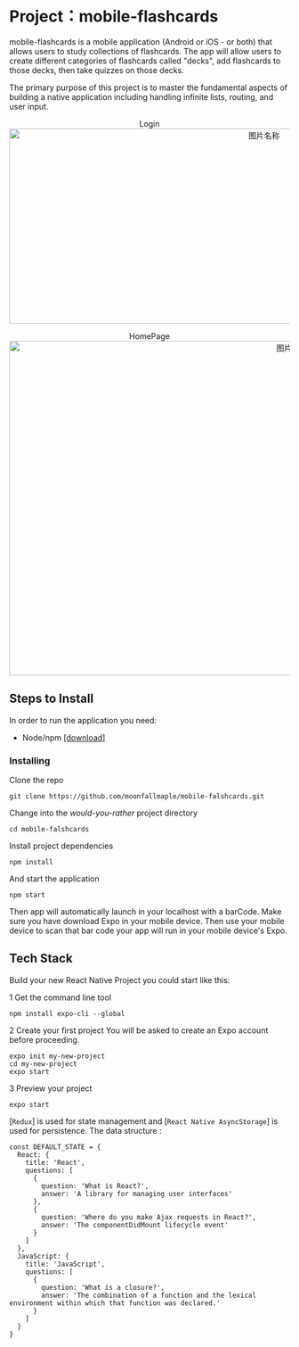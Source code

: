 # Project：mobile-flashcards

mobile-flashcards is a mobile application (Android or iOS - or both) that allows users to study collections of flashcards. The app will allow users to create different categories of flashcards called "decks", add flashcards to those decks, then take quizzes on those decks.

The primary purpose of this project is to master the fundamental aspects of building a native application including handling infinite lists, routing, and user input. 


<div  align="center">
Login
<img src="./login.png" width = "900" height = "350" alt="图片名称" align=center /></b>

HomePage
<img src="./home.png" width = "1000" height = "600" alt="图片名称" align=center />
</div>


## Steps to Install
In order to run the application you need:
- Node/npm [[download]](https://nodejs.org/en/)

### Installing

Clone the repo

```
git clone https://github.com/moonfallmaple/mobile-falshcards.git
```

Change into the *would-you-rather* project directory

```
cd mobile-falshcards
```

Install project dependencies

```
npm install
```

And start the application

```
npm start
```

Then app will automatically launch in your localhost with a barCode.
Make sure you have download Expo in your mobile device. Then
use your mobile device to scan that bar code
your app will run in your mobile device's Expo.


## Tech Stack
Build your new React Native Project you could start like this:

1 Get the command line tool
```
npm install expo-cli --global
```
2 Create your first project
You will be asked to create an Expo account before proceeding.

```
expo init my-new-project
cd my-new-project
expo start
```
3 Preview your project

```
expo start
```

[`Redux`] is used for state management and [`React Native AsyncStorage`] is used for persistence. 
The data structure :

```
const DEFAULT_STATE = {
  React: {
    title: 'React',
    questions: [
      {
        question: 'What is React?',
        answer: 'A library for managing user interfaces'
      },
      {
        question: 'Where do you make Ajax requests in React?',
        answer: 'The componentDidMount lifecycle event'
      }
    ]
  },
  JavaScript: {
    title: 'JavaScript',
    questions: [
      {
        question: 'What is a closure?',
        answer: 'The combination of a function and the lexical environment within which that function was declared.'
      }
    ]
  }
}


```